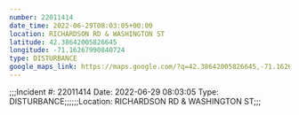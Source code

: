 ```yaml
---
number: 22011414
date_time: 2022-06-29T08:03:05+00:00
location: RICHARDSON RD & WASHINGTON ST
latitude: 42.38642005826645
longitude: -71.16267990840724
type: DISTURBANCE
google_maps_link: https://maps.google.com/?q=42.38642005826645,-71.16267990840724
---
```


;;;Incident #: 22011414  Date: 2022-06-29 08:03:05  Type: DISTURBANCE;;;;;;Location: RICHARDSON RD & WASHINGTON ST;;;
